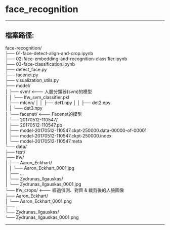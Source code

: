 # face_recognition

----------------------------------------------------------------------------------------------
## 檔案路徑:
face-recognition/  
├── 01-face-detect-align-and-crop.ipynb  
├── 02-face-embedding-and-recognition-classifier.ipynb  
├── 03-face-classification.ipynb  
├── detect_face.py  
├── facenet.py  
├── visualization_utils.py  
├── model/  
│   ├── svm/                                <--- 人臉分類器(svm)的模型  
│   │   └── lfw_svm_classifier.pkl  
│   ├── mtcnn/ 
│   │   ├── det1.npy 
│   │   ├── det2.npy    
│   │   └── det3.npy    
│   └── facenet/                            <--- Facenet的模型     
│       └── 20170512-110547/    
│          ├── 20170512-110547.pb   
│          ├── model-20170512-110547.ckpt-250000.data-00000-of-00001    
│          ├── model-20170512-110547.ckpt-250000.index  
│          └── model-20170512-110547.meta   
└── data/   
    ├── test/   
    ├── lfw/    
    │   ├── Aaron_Eckhart/        
    │   │   └── Aaron_Eckhart_0001.jpg  
    │   ├── ...     
    │   └── Zydrunas_Ilgauskas/     
    │       └── Zydrunas_Ilgauskas_0001.jpg     
    └── lfw_crops/                          <--- 經過偵測、對齊 & 裁剪後的人臉圖像     
        ├── Aaron_Eckhart/        
        │   └── Aaron_Eckhart_0001.png  
        ├── ...     
        └── Zydrunas_Ilgauskas/     
            └── Zydrunas_Ilgauskas_0001.png   
            
-----------------------------------------------------------------------------------------------
